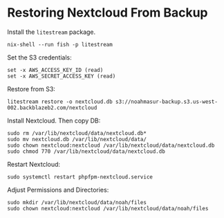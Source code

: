 # Restoring Nextcloud From Backup

Install the `litestream` package.

```
nix-shell --run fish -p litestream
```

Set the S3 credentials:

```
set -x AWS_ACCESS_KEY_ID (read)
set -x AWS_SECRET_ACCESS_KEY (read)
```

Restore from S3:

```
litestream restore -o nextcloud.db s3://noahmasur-backup.s3.us-west-002.backblazeb2.com/nextcloud
```

Install Nextcloud. Then copy DB:

```
sudo rm /var/lib/nextcloud/data/nextcloud.db*
sudo mv nextcloud.db /var/lib/nextcloud/data/
sudo chown nextcloud:nextcloud /var/lib/nextcloud/data/nextcloud.db
sudo chmod 770 /var/lib/nextcloud/data/nextcloud.db
```

Restart Nextcloud:

```
sudo systemctl restart phpfpm-nextcloud.service
```

Adjust Permissions and Directories:

```
sudo mkdir /var/lib/nextcloud/data/noah/files
sudo chown nextcloud:nextcloud /var/lib/nextcloud/data/noah/files
```


